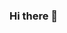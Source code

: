 ### Hi there 👋

<!--
**KChiny/KChiny** is a ✨ _special_ ✨ repository because its `README.md` (this file) appears on your GitHub profile.

Here are some ideas to get you started:

- 🔭 I’m currently working on this
- 🌱 I’m currently learning github
- 🤔 I’m looking for help with nothing
- 💬 Ask me about fortnite
- ⚡ Fun fact: A cloud weighs around a million tonnes.
-->
